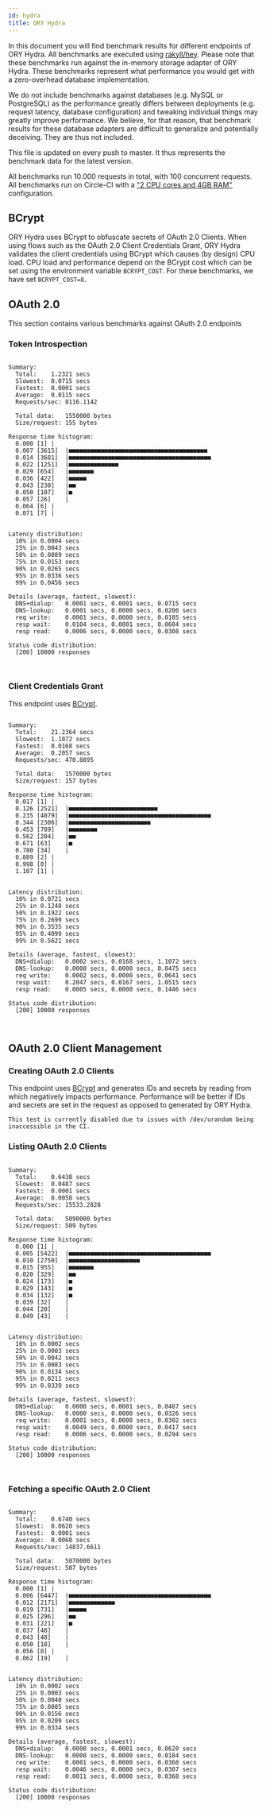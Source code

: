 ```yaml
---
id: hydra
title: ORY Hydra
---
```


In this document you will find benchmark results for different endpoints of ORY Hydra. All benchmarks are executed
using [rakyll/hey](https://github.com/rakyll/hey). Please note that these benchmarks run against the in-memory storage
adapter of ORY Hydra. These benchmarks represent what performance you would get with a zero-overhead database implementation.

We do not include benchmarks against databases (e.g. MySQL or PostgreSQL) as the performance greatly differs between
deployments (e.g. request latency, database configuration) and tweaking individual things may greatly improve performance.
We believe, for that reason, that benchmark results for these database adapters are difficult to generalize and potentially
deceiving. They are thus not included.

This file is updated on every push to master. It thus represents the benchmark data for the latest version.

All benchmarks run 10.000 requests in total, with 100 concurrent requests. All benchmarks run on Circle-CI with a
["2 CPU cores and 4GB RAM"](https://support.circleci.com/hc/en-us/articles/360000489307-Why-do-my-tests-take-longer-to-run-on-CircleCI-than-locally-)
configuration.

## BCrypt

ORY Hydra uses BCrypt to obfuscate secrets of OAuth 2.0 Clients. When using flows such as the OAuth 2.0 Client Credentials
Grant, ORY Hydra validates the client credentials using BCrypt which causes (by design) CPU load. CPU load and performance
depend on the BCrypt cost which can be set using the environment variable `BCRYPT_COST`. For these benchmarks,
we have set `BCRYPT_COST=8`.

## OAuth 2.0

This section contains various benchmarks against OAuth 2.0 endpoints

### Token Introspection

```

Summary:
  Total:	1.2321 secs
  Slowest:	0.0715 secs
  Fastest:	0.0001 secs
  Average:	0.0115 secs
  Requests/sec:	8116.1142
  
  Total data:	1550000 bytes
  Size/request:	155 bytes

Response time histogram:
  0.000 [1]	|
  0.007 [3615]	|■■■■■■■■■■■■■■■■■■■■■■■■■■■■■■■■■■■■■■■
  0.014 [3681]	|■■■■■■■■■■■■■■■■■■■■■■■■■■■■■■■■■■■■■■■■
  0.022 [1251]	|■■■■■■■■■■■■■■
  0.029 [654]	|■■■■■■■
  0.036 [422]	|■■■■■
  0.043 [230]	|■■
  0.050 [107]	|■
  0.057 [26]	|
  0.064 [6]	|
  0.071 [7]	|


Latency distribution:
  10% in 0.0004 secs
  25% in 0.0043 secs
  50% in 0.0089 secs
  75% in 0.0153 secs
  90% in 0.0265 secs
  95% in 0.0336 secs
  99% in 0.0456 secs

Details (average, fastest, slowest):
  DNS+dialup:	0.0001 secs, 0.0001 secs, 0.0715 secs
  DNS-lookup:	0.0001 secs, 0.0000 secs, 0.0200 secs
  req write:	0.0001 secs, 0.0000 secs, 0.0185 secs
  resp wait:	0.0104 secs, 0.0001 secs, 0.0684 secs
  resp read:	0.0006 secs, 0.0000 secs, 0.0308 secs

Status code distribution:
  [200]	10000 responses



```

### Client Credentials Grant

This endpoint uses [BCrypt](#bcrypt).

```

Summary:
  Total:	21.2364 secs
  Slowest:	1.1072 secs
  Fastest:	0.0168 secs
  Average:	0.2057 secs
  Requests/sec:	470.8895
  
  Total data:	1570000 bytes
  Size/request:	157 bytes

Response time histogram:
  0.017 [1]	|
  0.126 [2521]	|■■■■■■■■■■■■■■■■■■■■■■■■■
  0.235 [4079]	|■■■■■■■■■■■■■■■■■■■■■■■■■■■■■■■■■■■■■■■■
  0.344 [2306]	|■■■■■■■■■■■■■■■■■■■■■■■
  0.453 [789]	|■■■■■■■■
  0.562 [204]	|■■
  0.671 [63]	|■
  0.780 [34]	|
  0.889 [2]	|
  0.998 [0]	|
  1.107 [1]	|


Latency distribution:
  10% in 0.0721 secs
  25% in 0.1248 secs
  50% in 0.1922 secs
  75% in 0.2699 secs
  90% in 0.3535 secs
  95% in 0.4099 secs
  99% in 0.5621 secs

Details (average, fastest, slowest):
  DNS+dialup:	0.0002 secs, 0.0168 secs, 1.1072 secs
  DNS-lookup:	0.0000 secs, 0.0000 secs, 0.0475 secs
  req write:	0.0002 secs, 0.0000 secs, 0.0641 secs
  resp wait:	0.2047 secs, 0.0167 secs, 1.0515 secs
  resp read:	0.0005 secs, 0.0000 secs, 0.1446 secs

Status code distribution:
  [200]	10000 responses



```

## OAuth 2.0 Client Management

### Creating OAuth 2.0 Clients

This endpoint uses [BCrypt](#bcrypt) and generates IDs and secrets by reading from  which negatively impacts
performance. Performance will be better if IDs and secrets are set in the request as opposed to generated by ORY Hydra.

```
This test is currently disabled due to issues with /dev/urandom being inaccessible in the CI.
```

### Listing OAuth 2.0 Clients

```

Summary:
  Total:	0.6438 secs
  Slowest:	0.0487 secs
  Fastest:	0.0001 secs
  Average:	0.0058 secs
  Requests/sec:	15533.2828
  
  Total data:	5090000 bytes
  Size/request:	509 bytes

Response time histogram:
  0.000 [1]	|
  0.005 [5422]	|■■■■■■■■■■■■■■■■■■■■■■■■■■■■■■■■■■■■■■■■
  0.010 [2750]	|■■■■■■■■■■■■■■■■■■■■
  0.015 [955]	|■■■■■■■
  0.020 [329]	|■■
  0.024 [173]	|■
  0.029 [143]	|■
  0.034 [132]	|■
  0.039 [32]	|
  0.044 [20]	|
  0.049 [43]	|


Latency distribution:
  10% in 0.0002 secs
  25% in 0.0003 secs
  50% in 0.0042 secs
  75% in 0.0083 secs
  90% in 0.0134 secs
  95% in 0.0211 secs
  99% in 0.0339 secs

Details (average, fastest, slowest):
  DNS+dialup:	0.0000 secs, 0.0001 secs, 0.0487 secs
  DNS-lookup:	0.0000 secs, 0.0000 secs, 0.0326 secs
  req write:	0.0001 secs, 0.0000 secs, 0.0302 secs
  resp wait:	0.0049 secs, 0.0000 secs, 0.0417 secs
  resp read:	0.0006 secs, 0.0000 secs, 0.0294 secs

Status code distribution:
  [200]	10000 responses



```

### Fetching a specific OAuth 2.0 Client

```

Summary:
  Total:	0.6740 secs
  Slowest:	0.0620 secs
  Fastest:	0.0001 secs
  Average:	0.0060 secs
  Requests/sec:	14837.6611
  
  Total data:	5070000 bytes
  Size/request:	507 bytes

Response time histogram:
  0.000 [1]	|
  0.006 [6447]	|■■■■■■■■■■■■■■■■■■■■■■■■■■■■■■■■■■■■■■■■
  0.012 [2171]	|■■■■■■■■■■■■■
  0.019 [731]	|■■■■■
  0.025 [296]	|■■
  0.031 [221]	|■
  0.037 [48]	|
  0.043 [48]	|
  0.050 [18]	|
  0.056 [0]	|
  0.062 [19]	|


Latency distribution:
  10% in 0.0002 secs
  25% in 0.0003 secs
  50% in 0.0040 secs
  75% in 0.0085 secs
  90% in 0.0156 secs
  95% in 0.0209 secs
  99% in 0.0334 secs

Details (average, fastest, slowest):
  DNS+dialup:	0.0000 secs, 0.0001 secs, 0.0620 secs
  DNS-lookup:	0.0000 secs, 0.0000 secs, 0.0184 secs
  req write:	0.0001 secs, 0.0000 secs, 0.0360 secs
  resp wait:	0.0046 secs, 0.0000 secs, 0.0307 secs
  resp read:	0.0011 secs, 0.0000 secs, 0.0368 secs

Status code distribution:
  [200]	10000 responses



```
